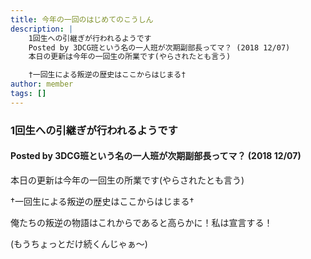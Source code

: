 ```yaml
---
title: 今年の一回のはじめてのこうしん
description: |
    1回生への引継ぎが行われるようです
    Posted by 3DCG班という名の一人班が次期副部長ってマ？ (2018 12/07)
    本日の更新は今年の一回生の所業です(やらされたとも言う)

    †一回生による叛逆の歴史はここからはじまる†
author: member
tags: []
---
```


<!-- wp:heading {"level":3} -->
<h3>1回生への引継ぎが行われるようです</h3>
<!-- /wp:heading -->

<!-- wp:heading {"level":4} -->
<h4>Posted by 3DCG班という名の一人班が次期副部長ってマ？ (2018 12/07)</h4>
<!-- /wp:heading -->

<!-- wp:paragraph -->
<p>本日の更新は今年の一回生の所業です(やらされたとも言う)</p>
<!-- /wp:paragraph -->

<!-- wp:paragraph -->
<p>†一回生による叛逆の歴史はここからはじまる†</p>
<!-- /wp:paragraph -->

<!-- wp:paragraph -->
<p>俺たちの叛逆の物語はこれからであると高らかに！私は宣言する！</p>
<!-- /wp:paragraph -->

<!-- wp:paragraph -->
<p>(もうちょっとだけ続くんじゃぁ～)</p>
<!-- /wp:paragraph -->
